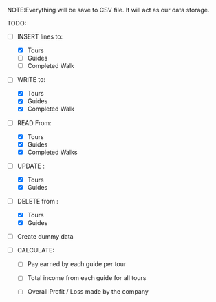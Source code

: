 NOTE:Everything will be save to CSV file. It will act as our data storage.

TODO: 
 - [ ] INSERT lines to:
    - [x] Tours
	- [ ] Guides
	- [ ] Completed Walk

 - [ ] WRITE to:
	- [x] Tours
	- [x] Guides
	- [x] Completed Walk

- [ ] READ From:
	- [x] Tours
	- [x] Guides
	- [x] Completed Walks

- [ ] UPDATE :
	- [x] Tours
	- [x] Guides

- [ ] DELETE from :
	- [x] Tours
	- [x] Guides

- [ ] Create dummy data

- [ ] CALCULATE:
    - [ ] Pay earned by each guide per tour
	- [ ] Total income from each guide for all tours
	- [ ] Overall Profit / Loss made by the company

